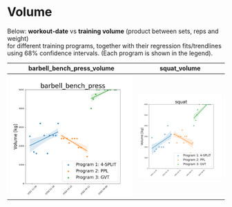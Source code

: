 # Volume

Below: **workout-date** vs **training volume** (product between sets, reps and weight)<br>
for different training programs, together with their regression fits/trendlines<br>
using 68% confidence intervals. (Each program is shown in the legend).

| barbell_bench_press_volume | squat_volume |
| -------------------------- | ------------ |
| ![Barbell Bench Press Volume](../img/real_fitted_data_barbell_bench_press_gvt.png) | ![Squat Volume](../img/real_fitted_data_squat_gvt.png) |

<!--
| barbell_bench_press_volume | squat_volume |
| -------------------------- | ------------ |
| <img src="../img/real_fitted_data_barbell_bench_press_gvt.png" width="400" height="400" /> | <img src="../img/real_fitted_data_squat_gvt.png" width="400" height="400" /> |
-->

